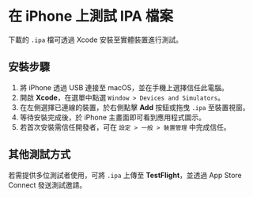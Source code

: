 # 在 iPhone 上測試 IPA 檔案

下載的 `.ipa` 檔可透過 Xcode 安裝至實體裝置進行測試。

## 安裝步驟
1. 將 iPhone 透過 USB 連接至 macOS，並在手機上選擇信任此電腦。
2. 開啟 **Xcode**，在選單中點選 `Window > Devices and Simulators`。
3. 在左側選擇已連線的裝置，於右側點擊 **Add** 按鈕或拖曳 `.ipa` 至裝置視窗。
4. 等待安裝完成後，於 iPhone 主畫面即可看到應用程式圖示。
5. 若首次安裝需信任開發者，可在 `設定 > 一般 > 裝置管理` 中完成信任。

## 其他測試方式
若需提供多位測試者使用，可將 `.ipa` 上傳至 **TestFlight**，並透過 App Store Connect 發送測試邀請。
